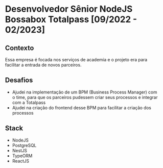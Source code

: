 # Desenvolvedor Sênior NodeJS Bossabox Totalpass [09/2022 - 02/2023]

## Contexto
Essa empresa é focada nos serviços de academia e o projeto era para facilitar a entrada de novos parceiros.

## Desafios
- Ajudei na implementação de um BPM (Business Process Manager) com o time, para que os parceiros pudessem criar seus processos e integrar com a Totalpass
- Ajudei na criação do frontend desse BPM para facilitar a criação dos processos

## Stack
- NodeJS
- PostgreSQL
- NestJS
- TypeORM
- ReactJS